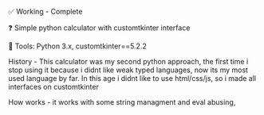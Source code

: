 ✅ Working - Complete

❓ Simple python calculator with customtkinter interface

🔨 Tools: Python 3.x, customtkinter==5.2.2



History - This calculator was my second python approach, the first time i stop using it because i didnt like weak typed languages, now its my most used language by far.
  In this age i didnt like to use html/css/js, so i made all interfaces on customtkinter

How works - it works with some string managment and eval abusing, 
